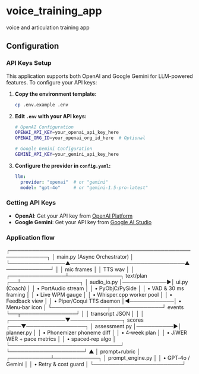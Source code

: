# voice_training_app
voice and articulation training app

## Configuration

### API Keys Setup

This application supports both OpenAI and Google Gemini for LLM-powered features. To configure your API keys:

1. **Copy the environment template:**
   ```bash
   cp .env.example .env
   ```

2. **Edit `.env` with your API keys:**
   ```bash
   # OpenAI Configuration
   OPENAI_API_KEY=your_openai_api_key_here
   OPENAI_ORG_ID=your_openai_org_id_here  # Optional
   
   # Google Gemini Configuration  
   GEMINI_API_KEY=your_gemini_api_key_here
   ```

3. **Configure the provider in `config.yaml`:**
   ```yaml
   llm:
     provider: "openai"  # or "gemini"
     model: "gpt-4o"     # or "gemini-1.5-pro-latest"
   ```

### Getting API Keys

- **OpenAI**: Get your API key from [OpenAI Platform](https://platform.openai.com/api-keys)
- **Google Gemini**: Get your API key from [Google AI Studio](https://makersuite.google.com/app/apikey)

### Application  flow
┌────────────────────────────────────────────────────────────┐
│                       main.py (Async Orchestrator)        │
└───────────────▲───────────────────────────────▲────────────┘
                │                               │
   mic frames   │                               │   TTS wav
                │                               │
┌───────────────┴──────────────┐   text/plan ┌──┴────────────────┐
│       audio_io.py            │────────────►│  ui.py (Coach)    │
│  • PortAudio stream          │             │  • PyObjC/PySide  │
│  • VAD & 30 ms framing       │             │  • Live WPM gauge │
│  • Whisper.cpp worker pool   │             │  • Feedback view  │
│  • Piper/Coqui TTS daemon    │◄────────────│  • Menu‑bar icon  │
└───────────────┬──────────────┘    events    └──┬───────────────┘
                │                               │
         transcript JSON                        │
                │                               │
┌───────────────▼──────────────┐   scores   ┌───▼────────────────┐
│    assessment.py             │──────────►│ planner.py         │
│  • Phonemizer phoneme diff   │            │  • 4‑week plan     │
│  • JiWER WER + pace metrics  │            │  • spaced‑rep algo │
└──────────────────────────────┘            └────────────────────┘
                        ▲
                        │ prompt+rubric
                        │
            ┌───────────┴────────────┐
            │  prompt_engine.py      │
            │  • GPT‑4o / Gemini     │
            │  • Retry & cost guard  │
            └────────────────────────┘
